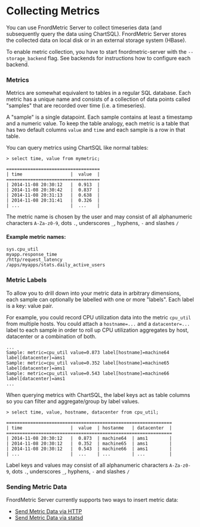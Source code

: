 Collecting Metrics
==================

You can use FnordMetric Server to collect timeseries data (and subsequently
query the data using ChartSQL). FnordMetric Server stores the collected data
on local disk or in an external storage system (HBase).

To enable metric collection, you have to start fnordmetric-server with the 
`--storage_backend` flag. See backends for instructions how to configure each
backend.

### Metrics

Metrics are somewhat equivalent to tables in a regular SQL database. Each metric 
has a unique name and consists of a collection of data points called "samples"
that are recorded over time (i.e. a timeseries).

A "sample" is a single datapoint. Each sample contains at least a timestamp
and a numeric value. To keep the table analogy, each metric is a table that has
two default columns `value` and `time` and each sample is a row in that table.

You can query metrics using ChartSQL like normal tables:

    > select time, value from mymetric;

    ===================================
    | time                  |  value  |
    ===================================
    | 2014-11-08 20:30:12   |  0.913  |
    | 2014-11-08 20:30:42   |  0.837  |
    | 2014-11-08 20:31:13   |  0.638  |
    | 2014-11-08 20:31:41   |  0.326  |
    | ...                   |  ...    |


The metric name is chosen by the user and may consist of all alphanumeric
characters `A-Za-z0-9`, dots `.`, underscores `_`, hyphens, `-` and slashes `/`

#### Example metric names:

    sys.cpu_util
    myapp.response_time
    /http/request_latency
    /apps/myapps/stats.daily_active_users



### Metric Labels

To allow you to drill down into your metric data in arbitrary dimensions, each
sample can optionally be labelled with one or more "labels". Each label is a
key: value pair.

For example, you could record CPU utilization data into the metric `cpu_util`
from multiple hosts. You could attach a `hostname=...` and a `datacenter=...`
label to each sample in order to roll up CPU utilization aggregates by host,
datacenter or a combination of both.

    ...
    Sample: metric=cpu_util value=0.873 label[hostname]=machine64 label[datacenter]=ams1
    Sample: metric=cpu_util value=0.352 label[hostname]=machine65 label[datacenter]=ams1
    Sample: metric=cpu_util value=0.543 label[hostname]=machine66 label[datacenter]=ams1
    ...

When querying metrics with ChartSQL, the label keys act as table columns so you
can filter and aggregate/group by label values.

    > select time, value, hostname, datacenter from cpu_util;

    ==============================================================
    | time                  |  value  | hostanme   | datacenter  |
    ==============================================================
    | 2014-11-08 20:30:12   |  0.873  | machine64  | ams1        |
    | 2014-11-08 20:30:12   |  0.352  | machine65  | ams1        |
    | 2014-11-08 20:30:12   |  0.543  | machine66  | ams1        |
    | ...                   |  ...    | ...        | ...         |


Label keys and values may consist of all alphanumeric characters `A-Za-z0-9`,
dots `.`, underscores `_`, hyphens, `-` and slashes `/`


### Sending Metric Data

FnordMetric Server currently supports two ways to insert metric data:

  + [Send Metric Data via HTTP](/documentation/metricdb/http_interface)
  + [Send Metric Data via statsd](/documentation/metricdb/statsd_interface)

